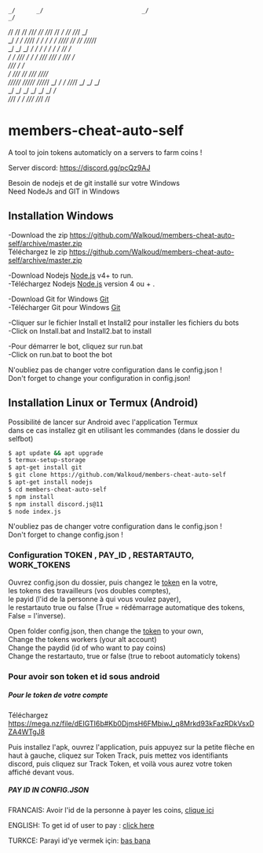 
                                                                                                    
    _/      _/                            _/                                          _/            
   _/_/  _/_/    _/_/    _/_/_/  _/_/    _/_/_/      _/_/    _/  _/_/    _/_/_/      _/             
  _/  _/  _/  _/_/_/_/  _/    _/    _/  _/    _/  _/_/_/_/  _/_/      _/_/      _/_/_/_/_/          
 _/      _/  _/        _/    _/    _/  _/    _/  _/        _/            _/_/      _/               
_/      _/    _/_/_/  _/    _/    _/  _/_/_/      _/_/_/  _/        _/_/_/        _/                
                                                    _/_/_/  _/                              _/      
                                                 _/        _/_/_/      _/_/      _/_/_/  _/_/_/_/   
_/_/_/_/_/  _/_/_/_/_/  _/_/_/_/_/              _/        _/    _/  _/_/_/_/  _/    _/    _/        
                                               _/        _/    _/  _/        _/    _/    _/         
                                                _/_/_/  _/    _/    _/_/_/    _/_/_/      _/_/      
                                                                                                    
                                                                                                    


# members-cheat-auto-self


A tool to join tokens automaticly on a servers to farm coins !

Server discord: https://discord.gg/pcQz9AJ

Besoin de nodejs et de git installé sur votre Windows <br/>
Need NodeJs and GIT in Windows


## Installation Windows
-Download the zip https://github.com/Walkoud/members-cheat-auto-self/archive/master.zip <br/>
Téléchargez le zip https://github.com/Walkoud/members-cheat-auto-self/archive/master.zip <br/>

-Download Nodejs [Node.js](https://nodejs.org/) v4+ to run. <br/>
-Téléchargez Nodejs  [Node.js](https://nodejs.org/) version 4 ou + .

-Download Git for Windows [Git](https://git-scm.com/download/win) <br/>
-Télécharger Git pour Windows [Git](https://git-scm.com/download/win) 

-Cliquer sur le fichier Install et Install2 pour installer les fichiers du bots <br/>
-Click on Install.bat and Install2.bat to install  <br/>

-Pour démarrer le bot, cliquez sur run.bat <br/>
-Click on run.bat to boot the bot <br/>

N'oubliez pas de changer votre configuration dans le config.json !<br/>
Don't forget to change your configuration in config.json!

## Installation Linux or Termux (Android)
Possibilité de lancer sur Android avec l'application Termux <br/>
dans ce cas installez git en utilisant les commandes (dans le dossier du selfbot)
```sh
$ apt update && apt upgrade
$ termux-setup-storage
$ apt-get install git
$ git clone https://github.com/Walkoud/members-cheat-auto-self
$ apt-get install nodejs
$ cd members-cheat-auto-self
$ npm install
$ npm install discord.js@11
$ node index.js
```
N'oubliez pas de changer votre configuration dans le config.json ! <br/>
Don't forget to change config.json !

### Configuration TOKEN , PAY_ID , RESTARTAUTO,  WORK_TOKENS

Ouvrez config.json du dossier, puis changez le [token](https://youtu.be/2GBOYptubk4) en la votre, <br/>
les tokens des travailleurs (vos doubles comptes), <br/>
le payid (l'id de la personne à qui vous voulez payer), <br/>
le restartauto true ou false (True = rédémarrage automatique des tokens, False = l'inverse).

Open folder config.json, then change the [token](https://youtu.be/2GBOYptubk4) to your own, <br/>
Change the tokens workers (your alt account) <br/>
Change the paydid (id of who want to pay coins) <br/>
Change the restartauto, true or false (true to reboot automaticly tokens) <br/>




### Pour avoir son token et id sous android
 
 ##### Pour le token de votre compte
 
Téléchargez https://mega.nz/file/dEIGTI6b#Kb0DjmsH6FMbiwJ_q8Mrkd93kFazRDkVsxDZA4WTgJ8

Puis installez l'apk, ouvrez l'application, puis appuyez sur la petite flèche en haut à gauche, cliquez sur Token Track, puis mettez vos identifiants discord, puis cliquez sur Track Token, et voilà vous aurez votre token affiché devant vous.

##### PAY ID IN CONFIG.JSON

FRANCAIS: Avoir l'id de la personne à payer les coins, [clique ici](https://support.discord.com/hc/fr/articles/206346498-O%C3%B9-trouver-l-ID-de-mon-compte-utilisateur-serveur-message-#:~:text=Pour%20l%27ID%20d%27un,la%20zone%20du%20message%20textuel)

ENGLISH: To get id of user to pay : [click here](https://support.discord.com/hc/en-us/articles/206346498-Where-can-I-find-my-User-Server-Message-ID-)

TURKCE: Parayi id'ye vermek için: [bas bana](https://support.discord.com/hc/tr/articles/206346498-Kullan%C4%B1c%C4%B1-Sunucu-Mesaj-ID-sini-Nerden-Bulurum-)
